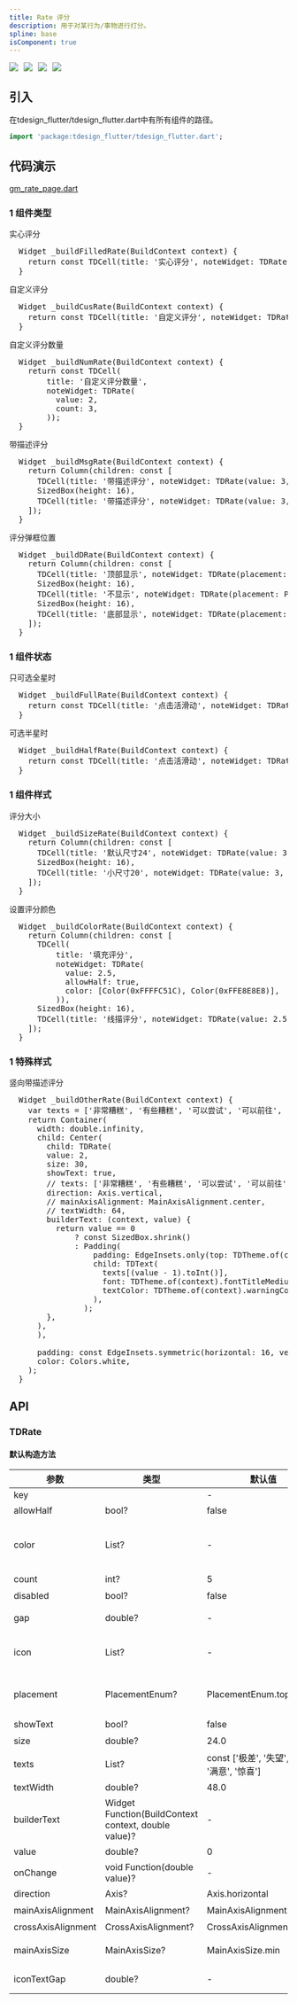 ```yaml
---
title: Rate 评分
description: 用于对某行为/事物进行打分。
spline: base
isComponent: true
---
```


<span class="coverages-badge" style="margin-right: 10px"><img src="https://img.shields.io/badge/coverages%3A%20lines-100%25-blue" /></span><span class="coverages-badge" style="margin-right: 10px"><img src="https://img.shields.io/badge/coverages%3A%20functions-100%25-blue" /></span><span class="coverages-badge" style="margin-right: 10px"><img src="https://img.shields.io/badge/coverages%3A%20statements-100%25-blue" /></span><span class="coverages-badge" style="margin-right: 10px"><img src="https://img.shields.io/badge/coverages%3A%20branches-83%25-blue" /></span>
## 引入

在tdesign_flutter/tdesign_flutter.dart中有所有组件的路径。

```dart
import 'package:tdesign_flutter/tdesign_flutter.dart';
```

## 代码演示

[gm_rate_page.dart](https://github.com/Tencent/tdesign-flutter/blob/main/tdesign-component/example/lib/page/gm_rate_page.dart)

### 1 组件类型

实心评分
            
<td-code-block panel="Dart">

  <pre slot="Dart" lang="javascript">
  Widget _buildFilledRate(BuildContext context) {
    return const TDCell(title: '实心评分', noteWidget: TDRate(value: 3));
  }</pre>

</td-code-block>
                                  

自定义评分
            
<td-code-block panel="Dart">

  <pre slot="Dart" lang="javascript">
  Widget _buildCusRate(BuildContext context) {
    return const TDCell(title: '自定义评分', noteWidget: TDRate(value: 3, icon: [TDIcons.thumb_up]));
  }</pre>

</td-code-block>
                                  

自定义评分数量
            
<td-code-block panel="Dart">

  <pre slot="Dart" lang="javascript">
  Widget _buildNumRate(BuildContext context) {
    return const TDCell(
        title: '自定义评分数量',
        noteWidget: TDRate(
          value: 2,
          count: 3,
        ));
  }</pre>

</td-code-block>
                                  

带描述评分
            
<td-code-block panel="Dart">

  <pre slot="Dart" lang="javascript">
  Widget _buildMsgRate(BuildContext context) {
    return Column(children: const [
      TDCell(title: '带描述评分', noteWidget: TDRate(value: 3, showText: true, texts: ['1分', '2分', '3分', '4分', '5分'])),
      SizedBox(height: 16),
      TDCell(title: '带描述评分', noteWidget: TDRate(value: 3, showText: true))
    ]);
  }</pre>

</td-code-block>
                                  

评分弹框位置
            
<td-code-block panel="Dart">

  <pre slot="Dart" lang="javascript">
  Widget _buildDRate(BuildContext context) {
    return Column(children: const [
      TDCell(title: '顶部显示', noteWidget: TDRate(placement: PlacementEnum.top)),
      SizedBox(height: 16),
      TDCell(title: '不显示', noteWidget: TDRate(placement: PlacementEnum.none)),
      SizedBox(height: 16),
      TDCell(title: '底部显示', noteWidget: TDRate(placement: PlacementEnum.bottom)),
    ]);
  }</pre>

</td-code-block>
                                  
### 1 组件状态

只可选全星时
            
<td-code-block panel="Dart">

  <pre slot="Dart" lang="javascript">
  Widget _buildFullRate(BuildContext context) {
    return const TDCell(title: '点击活滑动', noteWidget: TDRate(value: 3));
  }</pre>

</td-code-block>
                                  

可选半星时
            
<td-code-block panel="Dart">

  <pre slot="Dart" lang="javascript">
  Widget _buildHalfRate(BuildContext context) {
    return const TDCell(title: '点击活滑动', noteWidget: TDRate(value: 3, allowHalf: true));
  }</pre>

</td-code-block>
                                  
### 1 组件样式

评分大小
            
<td-code-block panel="Dart">

  <pre slot="Dart" lang="javascript">
  Widget _buildSizeRate(BuildContext context) {
    return Column(children: const [
      TDCell(title: '默认尺寸24', noteWidget: TDRate(value: 3)),
      SizedBox(height: 16),
      TDCell(title: '小尺寸20', noteWidget: TDRate(value: 3, size: 20)),
    ]);
  }</pre>

</td-code-block>
                                  

设置评分颜色
            
<td-code-block panel="Dart">

  <pre slot="Dart" lang="javascript">
  Widget _buildColorRate(BuildContext context) {
    return Column(children: const [
      TDCell(
          title: '填充评分',
          noteWidget: TDRate(
            value: 2.5,
            allowHalf: true,
            color: [Color(0xFFFFC51C), Color(0xFFE8E8E8)],
          )),
      SizedBox(height: 16),
      TDCell(title: '线描评分', noteWidget: TDRate(value: 2.5, allowHalf: true, color: [Color(0xFF00A870)])),
    ]);
  }</pre>

</td-code-block>
                                  
### 1 特殊样式

竖向带描述评分
            
<td-code-block panel="Dart">

  <pre slot="Dart" lang="javascript">
  Widget _buildOtherRate(BuildContext context) {
    var texts = ['非常糟糕', '有些糟糕', '可以尝试', '可以前往', '推荐前往'];
    return Container(
      width: double.infinity,
      child: Center(
        child: TDRate(
        value: 2,
        size: 30,
        showText: true,
        // texts: ['非常糟糕', '有些糟糕', '可以尝试', '可以前往', '推荐前往'],
        direction: Axis.vertical,
        // mainAxisAlignment: MainAxisAlignment.center,
        // textWidth: 64,
        builderText: (context, value) {
          return value == 0
              ? const SizedBox.shrink()
              : Padding(
                  padding: EdgeInsets.only(top: TDTheme.of(context).spacer8),
                  child: TDText(
                    texts[(value - 1).toInt()],
                    font: TDTheme.of(context).fontTitleMedium,
                    textColor: TDTheme.of(context).warningColor5,
                  ),
                );
        },
      ),
      ),
      
      padding: const EdgeInsets.symmetric(horizontal: 16, vertical: 12),
      color: Colors.white,
    );
  }</pre>

</td-code-block>
                                  


## API
### TDRate
#### 默认构造方法

| 参数 | 类型 | 默认值 | 说明 |
| --- | --- | --- | --- |
| key |  | - |  |
| allowHalf | bool? | false | 是否允许半选 |
| color | List<Color>? | - | 评分图标的颜色，示例：[选中颜色] / [选中颜色，未选中颜色]，默认：[TDTheme.of(context).warningColor5, TDTheme.of(context).grayColor4] |
| count | int? | 5 | 评分的数量 |
| disabled | bool? | false | 是否禁用评分 |
| gap | double? | - | 评分图标的间距，默认：TDTheme.of(context).spacer8 |
| icon | List<IconData>? | - | 自定义评分图标，[选中和未选中图标] / [选中图标，未选中图标]，默认：[TDIcons.star_filled] |
| placement | PlacementEnum? | PlacementEnum.top | 选择评分弹框的位置，值为[PlacementEnum.none]表示不显示评分弹框。 |
| showText | bool? | false | 是否显示对应的辅助文字 |
| size | double? | 24.0 | 评分图标的大小 |
| texts | List<String>? | const ['极差', '失望', '一般', '满意', '惊喜'] | 评分等级对应的辅助文字， |
| textWidth | double? | 48.0 | 评分等级对应的辅助文字宽度 |
| builderText | Widget Function(BuildContext context, double value)? | - | 评分等级对应的辅助文字自定义构建，优先级高于[texts] |
| value | double? | 0 | 选择评分的值 |
| onChange | void Function(double value)? | - | 评分数改变时触发 |
| direction | Axis? | Axis.horizontal | 评分图标与辅助文字的布局方向 |
| mainAxisAlignment | MainAxisAlignment? | MainAxisAlignment.start | 评分图标与辅助文字的主轴对齐方式 |
| crossAxisAlignment | CrossAxisAlignment? | CrossAxisAlignment.center | 评分图标与辅助文字的交叉轴对齐方式 |
| mainAxisSize | MainAxisSize? | MainAxisSize.min | 评分图标与辅助文字主轴方向上如何占用空间 |
| iconTextGap | double? | - | 评分图标与辅助文字的间距，默认：[TDTheme.of(context).spacer16] |


  